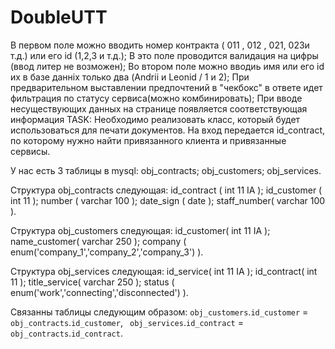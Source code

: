 # DoubleUTT
В первом поле можно вводить номер контракта ( 011 , 012 , 021, 023и т.д.) или его id (1,2,3 и т.д.);
В это поле проводится валидация на цифры (ввод литер не возможен);
Во втором поле можно вводиь имя или его id их в базе данніх только два (Andrii и Leonid / 1 и 2);
При предварительном выставлении предпочтений в "чекбокс" в ответе идет фильтрация по статусу сервиса(можно комбинировать);
При вводе несуществующих данных на странице появляется соответствующая информация
TASK:
Необходимо реализовать  класс, который  будет использоваться для печати документов. На вход передается id_contract, по которому нужно найти привязанного клиента и привязанные сервисы.

У нас есть 3 таблицы в mysql:
obj_contracts;
obj_customers;
obj_services.

Структура obj_contracts следующая:
 id_contract ( int 11  IA );
id_customer ( int 11 );
number ( varchar 100 );
date_sign ( date );
staff_number( varchar 100 ).

Структура obj_customers следующая:
 id_customer( int 11  IA );
name_customer( varchar 250 );
company ( enum('company_1','company_2','company_3') ).

Структура obj_services следующая:
 id_service( int 11  IA );
id_contract(  int 11 );
title_service( varchar 250 );
status ( enum('work','connecting','disconnected') ).

Связанны таблицы следующим образом:
 `obj_customers`.`id_customer` = `obj_contracts`.`id_customer`,
 ` obj_services`.`id_contract` = `obj_contracts`.`id_contract`.
